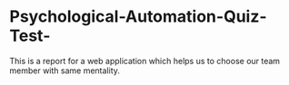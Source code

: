 # Psychological-Automation-Quiz-Test-
This is a report for a web application which helps us to choose our team member with same mentality.
